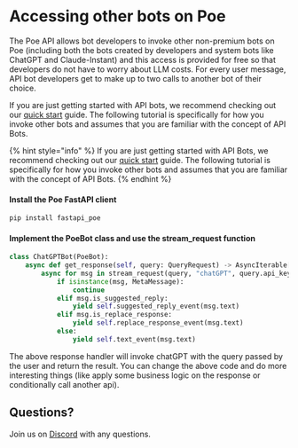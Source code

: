 # Accessing other bots on Poe

The Poe API allows bot developers to invoke other non-premium bots on Poe (including both the bots created by developers and system bots like ChatGPT and Claude-Instant) and this access is provided for free so that developers do not have to worry about LLM costs. For every user message, API bot developers get to make up to two calls to another bot of their choice.&#x20;

If you are just getting started with API bots, we recommend checking out our [quick start](quick-start.md) guide. The following tutorial is specifically for how you invoke other bots and assumes that you are familiar with the concept of API Bots.

{% hint style="info" %}
If you are just getting started with API Bots, we recommend checking out our [quick start](quick-start.md) guide. The following tutorial is specifically for how you invoke other bots and assumes that you are familiar with the concept of API Bots.
{% endhint %}

#### Install the Poe FastAPI client

```bash
pip install fastapi_poe
```

#### Implement the PoeBot class and use the stream\_request function

```python
class ChatGPTBot(PoeBot):
    async def get_response(self, query: QueryRequest) -> AsyncIterable[ServerSentEvent]:
        async for msg in stream_request(query, "chatGPT", query.api_key):
            if isinstance(msg, MetaMessage):
                continue
            elif msg.is_suggested_reply:
                yield self.suggested_reply_event(msg.text)
            elif msg.is_replace_response:
                yield self.replace_response_event(msg.text)
            else:
                yield self.text_event(msg.text)
```

The above response handler will invoke chatGPT with the query passed by the user and return the result. You can change the above code and do more interesting things (like apply some business logic on the response or conditionally call another api).

## Questions?

Join us on [Discord](https://discord.gg/TKxT6kBpgm) with any questions.
